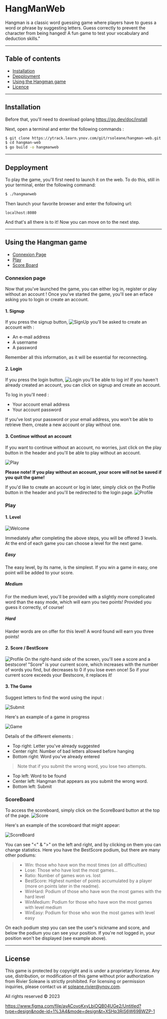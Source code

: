 # HangManWeb

Hangman is a classic word guessing game where players have to guess a word or phrase by suggesting letters. Guess correctly to prevent the character from being hanged! A fun game to test your vocabulary and deduction skills."

***
## Table of contents

- [Installation](#installation)
- [Depployment](#depployment)
- [Using the Hangman game](#using-the-hangman-game)
- [Licence](#license)

***
## Installation

Before that, you'll need to download golang
https://go.dev/doc/install

Next, open a terminal and enter the following commands :

```bash
$ git clone https://ytrack.learn.ynov.com/git/rsoleane/hangman-web.git
$ cd hangman-web
$ go build -o hangmanweb
```

***
## Depployment

To play the game, you'll first need to launch it on the web.
To do this, still in your terminal, enter the following command:

```bash
$ ./hangmanweb
```
Then launch your favorite browser and enter the following url:
```
localhost:8080
```
And that's all there is to it! Now you can move on to the next step.

***
## Using the Hangman game

- [Connexion Page](#connexion-page)
- [Play](#play)
- [Score Board](#score-board)


### Connexion page

Now that you've launched the game, you can either log in, register or play without an account !
Once you've started the game, you'll see an erface asking you to login or create an account.

#### 1. Signup


If you press the signup button, ![SignUp](./Ressources/ReadmeImg/Signup.png "Signup") you'll be asked to create an account with :

- An e-mail address
- A username
- A password

Remember all this information, as it will be essential for reconnecting.

#### 2. Login

If you press the login button, ![Login](./Ressources/ReadmeImg/Login.png "Login") you'll be able to log in! If you haven't already created an account, you can click on signup and create an account.

To log in you'll need :

- Your account email address
- Your account password

If you've lost your password or your email address, you won't be able to retrieve them, create a new account or play without one.

#### 3. Continue without an account

If you want to continue without an account, no worries, just click on the play button in the header and you'll be able to play without an account.

![Play](./Ressources/ReadmeImg/Play.png "Play")

**Please note! If you play without an account, your score will not be saved if you quit the game!**

If you'd like to create an account or log in later, simply click on the Profile button in the header and you'll be redirected to the login page.
![Profile](./Ressources/ReadmeImg/Profile.png "Profile")

### Play

#### 1. Level

![Welcome](./Ressources/ReadmeImg/Welcome.png)

Immediately after completing the above steps, you will be offered 3 levels. At the end of each game you can choose a level for the next game.

##### Easy

The easy level, by its name, is the simplest. If you win a game in easy, one point will be added to your score.

##### Medium

For the medium level, you'll be provided with a slightly more complicated word than the easy mode, which will earn you two points! Provided you guess it correctly, of course!

##### Hard

Harder words are on offer for this level! A word found will earn you three points!

#### 2. Score / BestScore

![Profile](./Ressources/ReadmeImg/Stat.png)
On the right-hand side of the screen, you'll see a score and a bestscore! "Score" is your current score, which increases with the number of words you find, but decreases to 0 if you lose even once! So if your current score exceeds your Bestscore, it replaces it!

#### 3. The Game

Suggest letters to find the word using the input :

![Submit](./Ressources/ReadmeImg/Submit.png)

Here's an example of a game in progress 

![Game](./Ressources/ReadmeImg/Game.png)

Details of the different elements :

- Top right: Letter you've already suggested
- Center right: Number of bad letters allowed before hanging
- Bottom right: Word you've already entered 
> Note that if you submit the wrong word, you lose two attempts.
- Top left: Word to be found
- Center left: Hangman that appears as you submit the wrong word.
- Bottom left: Submit


### ScoreBoard
To access the scoreboard, simply click on the ScoreBoard button at the top of the page.
![Score](./Ressources/ReadmeImg/Score.png "Score")

Here's an example of the scoreboard that might appear:

![ScoreBoard](./Ressources/ReadmeImg/ScoreBoard.png "ScoreBoard")

You can see "<" & ">" on the left and right, and by clicking on them you can change statistics. Here you have the BestScore podium, but there are many other podiums:

> - Win: those who have won the most times (on all difficulties)  
> - Lose: Those who have lost the most games... 
> - Ratio: Number of games won vs. lost
> - BestScore: Highest number of points accumulated by a player (more on points later in the readme).
> - WinHard: Podium of those who have won the most games with the hard level
> - WinMedium: Podium for those who have won the most games with level medium
> - WinEasy: Podium for those who won the most games with level easy

On each podium step you can see the user's nickname and score, and below the podium you can see your position. If you're not logged in, your position won't be displayed (see example above).

***
## License

This game is protected by copyright and is under a proprietary license. Any use, distribution, or modification of this game without prior authorization from Rivier Soleane is strictly prohibited. For licensing or permission inquiries, please contact us at soleane.rivier@ynov.com.

All rights reserved © 2023



https://www.figma.com/file/ayACovoKxyLbiOQB04UGe2/Untitled?type=design&node-id=1%3A4&mode=design&t=XSHp3RiS6W69BWZP-1